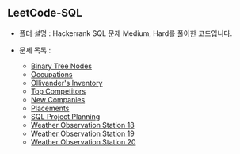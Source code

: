 ## LeetCode-SQL

* 폴더 설명 : Hackerrank SQL 문제 Medium, Hard를 풀이한 코드입니다. 

* 문제 목록 :  
  * [Binary Tree Nodes](../[221215]%20Hackerrank_Binary%20Tree%20Nodes.md)
  * [Occupations](../[221216]%20Hackerrank_Occupations.md)
  * [Ollivander's Inventory](../[221217]%20Hackerrank_Ollivander's%20Inventory.md)
  * [Top Competitors](../[221218]%20Hackerrank_Top%20Competitors.md)
  * [New Companies](../[221219]%20Hackerrank_New%20Companies.md)
  * [Placements](../[221221]%20Hackerrank_Placements.md)
  * [SQL Project Planning](../[221223]%20HackerRank_SQL%20Project%20Planning.md)
  * [Weather Observation Station 18](../[221222]%20HackerRank_Weather%20Observation%20Station%2018.md)
  * [Weather Observation Station 19](../[221220]%20Hackerrank_Weather%20Observation%20Station%2019.md)
  * [Weather Observation Station 20](../[221224]%20HackerRank_Weather%20Observation%20Station%2020.md)